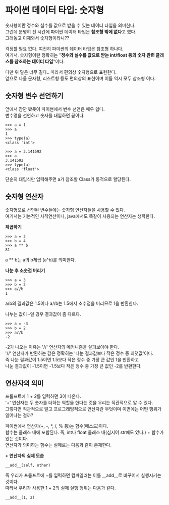 파이썬 데이터 타입: 숫자형
========================
  숫자형이란 정수와 실수를 값으로 받을 수 있는 데이터 타입을 의미한다.  
그런데 분명히 전 시간에 파이썬 데이터 타입은 **참조형 밖에 없다**고 했다.  
그래놓고 이제와서 숫자형이라니??  

  걱정할 필요 없다. 여전히 파이썬의 데이터 타입은 참조형 하나다.  
여기서, 숫자형이란 정확히는
"**정수와 실수를 값으로 받는 int/float 등의 숫자 관련 클래스를 참조하는 데이터 타입**"이다.

  다만 위 말은 너무 길다.. 따라서 편의상 숫자형으로 표현한다.  
앞으로 나올 문자형, 리스트형 등도 편의상의 표현이며 이들 역시 모두 참조형 이다. 

숫자형 변수 선언하기
-------------------
  앞에서 잠깐 봤듯이 파이썬에서 변수 선언은 매우 쉽다.  
변수명을 선언하고 숫자를 대입하면 끝이다.  

```
>>> a = 1
>>> a
1
>>> type(a)
<class 'int'>

>>> a = 3.141592
>>> a
3.141592
>>> type(a)
<class 'float'>
```
단순히 대입식만 입력해주면 a가 참조할 Class가 동적으로 할당된다.

숫자형 연산자
-------------
  숫자형으로 선언된 변수들에는 숫자형 연산자들을 사용할 수 있다.  
여기서는 기본적인 사칙연산이나, java에서도 똑같이 사용되는 연산자는 생략한다.   

**제곱하기**

```
>>> a = 3
>>> b = 4
>>> a ** b
81
```
a ** b는 a의 b제곱 (a^b)를 의미한다.

**나눈 후 소숫점 버리기**

```
>>> a = 3
>>> b = 2
>>> a//b
1
```
a/b의 결과값은 1.5이나 a//b는 1.5에서 소수점을 버리므로 1을 반환한다.

나누는 값이 -일 경우 결과값이 좀 다르다.

```
>>> a = -3
>>> b = 2
>>> a//b
-2
```
  -2가 나오는 이유는 '//' 연산자의 메커니즘을 살펴보아야 한다.  
'//' 연산자가 반환하는 값은 정확히는 '나눈 결과값보다 작은 정수 중 최댓값'이다.  
즉 나눈 결과값이 1.5이면 1.5보다 작은 정수 중 가장 큰 값인 1을 반환하고  
나눈 결과값이 -1.5이면 -1.5보다 작은 정수 중 가장 큰 값인 -2를 반환한다.

연산자의 의미
------------
프롬프트에 1 + 2를 입력하면 3이 나온다.  
'+' 연산자는 두 숫자를 더하는 역할을 한다는 것을 우리는 직관적으로 알 수 있다.  
그렇다면 직관적으로 말고 프로그래밍적으로 연산자란 무엇이며 이면에는 어떤 행위가 일어나는 걸까?  

파이썬에서 연산자(+, -, *, /, % 등)는 함수(메소드)이다.  
함수는 클래스 내에 포함된다. 즉, int나 float 클래스 내(심지어 str에도 있다.) + 함수가 있는 것이다.  
연산자가 의미하는 함수는 실제로는 다음과 같이 존재한다.  

**+ 연산자의 실제 모습**
```
__add__(self, other)
```

즉 우리가 프롬프트에 +를 입력하면 컴파일러는 이를 __add__로 바꾸어서 실행시키는 것이다.  
따라서 우리가 사용한 1 + 2의 실제 실행 행위는 다음과 같다.

```
__add__(1, 2)
```
